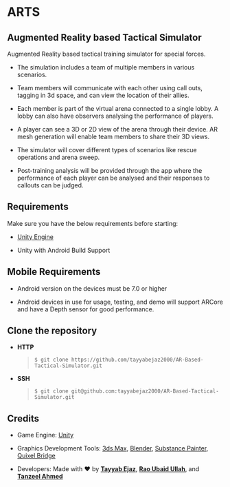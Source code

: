 # ARTS

## Augmented Reality based Tactical Simulator

Augmented Reality based tactical training simulator for special forces.

- The simulation includes a team of multiple members in various scenarios.

- Team members will communicate with each other using call outs, tagging in 3d space, and can view the location of their allies.

- Each member is part of the virtual arena connected to a single lobby. A lobby can also have observers analysing the performance of players.

- A player can see a 3D or 2D view of the arena through their device. AR mesh generation will enable team members to share their 3D views.

- The simulator will cover different types of scenarios like rescue operations and arena sweep.

- Post-training analysis will be provided through the app where the performance of each player can be analysed and their responses to callouts can be judged.

## Requirements

Make sure you have the below requirements before starting:

- [Unity Engine](https://unity.com/)

- Unity with Android Build Support

## Mobile Requirements

- Android version on the devices must be 7.0 or higher

- Android devices in use for usage, testing, and demo will support ARCore and have a Depth sensor for good performance.

## Clone the repository

- **HTTP**
  > `$ git clone https://github.com/tayyabejaz2000/AR-Based-Tactical-Simulator.git`
- **SSH**
  > `$ git clone git@github.com:tayyabejaz2000/AR-Based-Tactical-Simulator.git`

## Credits

- Game Engine: [Unity](https://unity.com/)

- Graphics Development Tools: [3ds Max](https://www.autodesk.com/products/3ds-max/overview), [Blender](https://www.blender.org/), [Substance Painter](https://www.adobe.com/products/substance3d-painter.html), [Quixel Bridge](https://quixel.com/bridge)

- Developers: Made with ❤️ by [**Tayyab Ejaz**](https://github.com/tayyabejaz2000), [**Rao Ubaid Ullah**](https://github.com/egdose), and [**Tanzeel Ahmed**](https://github.com/Tanzeel-inline)
